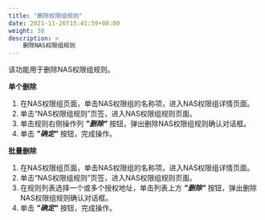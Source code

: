 ```yaml
---
title: "删除权限组规则"
date: 2021-11-26T15:41:59+08:00
weight: 30
description: >
    删除NAS权限组规则
---
```


该功能用于删除NAS权限组规则。

**单个删除**

1. 在NAS权限组页面，单击NAS权限组的名称项，进入NAS权限组详情页面。
2. 单击“NAS权限组规则”页签，进入NAS权限组规则页面。
3. 单击规则右侧操作列 **_"删除"_** 按钮，弹出删除NAS权限组规则确认对话框。
4. 单击 **_"确定"_** 按钮，完成操作。

**批量删除**

1. 在NAS权限组页面，单击NAS权限组的名称项，进入NAS权限组详情页面。
2. 单击“NAS权限组规则”页签，进入NAS权限组规则页面。
3. 在规则列表选择一个或多个授权地址，单击列表上方 **_"删除"_** 按钮，弹出删除NAS权限组规则确认对话框。
4. 单击 **_"确定"_** 按钮，完成操作。
